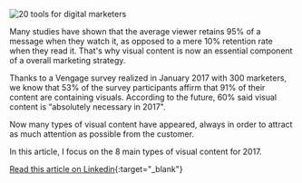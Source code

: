 ![20 tools for digital marketers](https://media.licdn.com/mpr/mpr/AAEAAQAAAAAAAAfRAAAAJDNhZjZlOGRmLTNjNTAtNDllMi1hNmQ4LTg3ZjJhZjUwNGIzZA.jpg)


Many studies have shown that the average viewer retains 95% of a message when they watch it, as opposed to a mere 10% retention rate when they read it. That's why visual content is now an essential component of a overall marketing strategy.

Thanks to a Vengage survey realized in January 2017 with 300 marketers, we know that 53% of the survey participants affirm that 91% of their content are containing visuals. According to the future, 60% said visual content is “absolutely necessary in 2017".

Now many types of visual content have appeared, always in order to attract as much attention as possible from the customer. 

In this article, I focus on the 8 main types of visual content for 2017.

[Read this article on Linkedin](https://www.linkedin.com/pulse/8-engaging-visual-content-types-2017-pauline-argenson){:target="_blank"}
